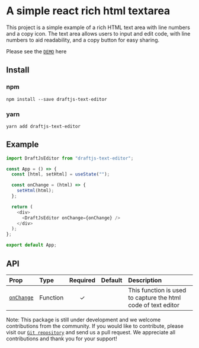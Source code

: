 # A simple react rich html textarea

This project is a simple example of a rich HTML text area with line numbers and a copy icon. The text area allows users to input and edit code, with line numbers to aid readability, and a copy button for easy sharing.

Please see the [`DEMO`](https://stackutils.com/#/text2pdf) here

## Install

### npm

```
npm install --save draftjs-text-editor
```

### yarn

```
yarn add draftjs-text-editor
```

## Example

```javascript
import DraftJsEditor from "draftjs-text-editor";

const App = () => {
  const [html, setHtml] = useState("");

  const onChange = (html) => {
    setHtml(html);
  };

  return (
    <div>
      <DraftJsEditor onChange={onChange} />
    </div>
  );
};

export default App;
```

## API

| Prop                    | Type     | Required | Default | Description                                                   |
| :---------------------- | :------- | :------: | :-----: | :------------------------------------------------------------ |
| [`onChange`](#onChange) | Function |    ✓     |         | This function is used to capture the html code of text editor |

Note: This package is still under development and we welcome contributions from the community. If you would like to contribute, please visit our [`Git repository`](https://github.com/madan712/draftjs-text-editor) and send us a pull request. We appreciate all contributions and thank you for your support!
